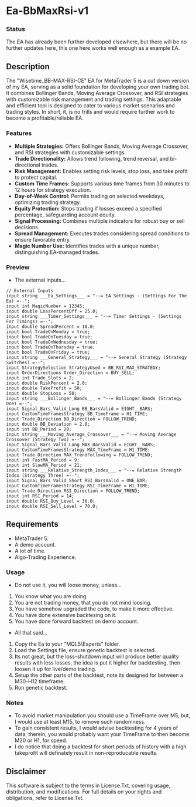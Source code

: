 # Ea-BbMaxRsi-v1

### Status
The EA has already been further developed elsewhere, but there will be no further updates here, this one here works well enough as a example EA.

## Description
The "Wisetime_BB-MAX-RSI-CE" EA for MetaTrader 5 is a cut down version of my EA, serving as a solid foundation for developing your own trading bot. It combines Bollinger Bands, Moving Average Crossover, and RSI strategies with customizable risk management and trading settings. This adaptable and efficient tool is designed to cater to various market scenarios and trading styles. In short, it, is no frills and would require further work to become a profitable/reliable EA.

### Features
- **Multiple Strategies:** Offers Bollinger Bands, Moving Average Crossover, and RSI strategies with customizable settings.
- **Trade Directionality:** Allows trend following, trend reversal, and bi-directional trades.
- **Risk Management:** Enables setting risk levels, stop loss, and take profit to protect capital.
- **Custom Time Frames:** Supports various time frames from 30 minutes to 12 hours for strategy execution.
- **Day-of-Week Control:** Permits trading on selected weekdays, optimizing trading strategy.
- **Equity Protection:** Stops trading if losses exceed a specified percentage, safeguarding account equity.
- **Signal Processing:** Combines multiple indicators for robust buy or sell decisions.
- **Spread Management:** Executes trades considering spread conditions to ensure favorable entry.
- **Magic Number Use:** Identifies trades with a unique number, distinguishing EA-managed trades.

### Preview
- The external inputs...
```
// External Inputs
input string ___Ea_Settings___ = "--= EA Settings - (Settings For The Ea) =--";
input int MagicNumber = 12345; 
input double LossPercentOff = 25.0;
input string ___Timer_Settings___ = "--= Timer Settings - (Settings For Timings) =--";
input double SpreadPercent = 10.0;
input bool TradeOnMonday = true;
input bool TradeOnTuesday = true;
input bool TradeOnWednesday = true;
input bool TradeOnThursday = true;
input bool TradeOnFriday = true;
input string ___General_Strategy___ = "--= General Strategy (Strategy Switches) =--";
input StrategySelection StrategyUsed = BB_RSI_MAX_STRATEGY;
input OrderDirections Order_Direction = BUY_SELL;
input int Trade_Slots = 2;
input double RiskPercent = 2.0;
input double TakeProfit = 50;
input double StopLoss = 50;
input string ___Bollinger_Bands___ = "--= Bollinger Bands (Strategy One) =--";
input Signal_Bars_Valid_Long BB_BarsValid = EIGHT__BARS;
input CustomTimeFramesStrategy BB_TimeFrame = H1_TIME;
input Trade_Direction BB_Direction = FOLLOW_TREND;
input double BB_Deviation = 2.0;
input int BB_Period = 20;
input string ___Moving_Average_Crossover___ = "--= Moving Average Crossover (Strategy Two) =--";
input Signal_Bars_Valid_Long MAX_BarsValid = EIGHT__BARS;
input CustomTimeFramesStrategy MAX_TimeFrame = H1_TIME;
input Trade_Direction MAX_TrendFollowing = FOLLOW_TREND; 
input int FastMA_Period = 9;
input int SlowMA_Period = 21;
input string ___Relative_Strength_Index___ = "--= Relative Strength Index (Strategy Three) =--";
input Signal_Bars_Valid_Short RSI_BarsValid = ONE_BAR;
input CustomTimeFramesStrategy RSI_TimeFrame = H1_TIME;
input Trade_Direction RSI_Direction = FOLLOW_TREND;
input int RSI_Period = 14;
input double RSI_Buy_Level = 30.0;
input double RSI_Sell_Level = 70.0;
```

## Requirements
- MetaTrader 5.
- A demo account.
- A lot of time.
- Algo-Trading Experience.

### Usage
- Do not use it, you will loose money, unless...
1. You know what you are doing.
2. You are not trading money, that you do not mind loosing.
3. You have somehow upgraded the code, to make it more effective.
4. You have done extensive backtesing on it.
5. You have done forward backtest on demo account.
- All that said...
1. Copy the Ea to your "MQL5\Experts" folder.
2. Load the Settings file, ensure genetic backtest is selected.
3. Its not great, but the loss-shutdown input will produce better quality results with less losses, the idea is put it higher for backtesting, then loosen it up for live/demo trading.
4. Setup the other parts of the backtest, note its designed for between a M30-H12 timeframe. 
5. Run genetic backtest. 

### Notes
- To avoid market manipulation you should use a TimeFrame over M5, but, I would use at least M15, to remove such randomness.
- To gain consistent results, I would advise backtesting for 4 years of data, therein, you would probably want your TimeFrame to then become M30 or H1, for speed.
- I do notice that doing a backtest for short periods of history with a high takeprofit will definately result in non-reproducable results.

## Disclaimer
This software is subject to the terms in License.Txt, covering usage, distribution, and modifications. For full details on your rights and obligations, refer to License.Txt.
